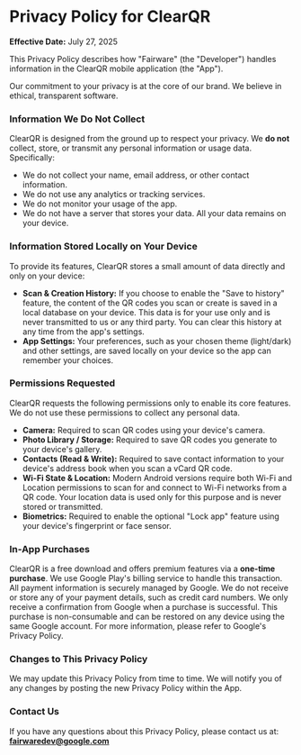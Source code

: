 # Privacy Policy for ClearQR

**Effective Date:** July 27, 2025

This Privacy Policy describes how "Fairware" (the "Developer") handles information in the ClearQR mobile application (the "App").

Our commitment to your privacy is at the core of our brand. We believe in ethical, transparent software.

### Information We Do Not Collect

ClearQR is designed from the ground up to respect your privacy. We **do not** collect, store, or transmit any personal information or usage data. Specifically:

*   We do not collect your name, email address, or other contact information.
*   We do not use any analytics or tracking services.
*   We do not monitor your usage of the app.
*   We do not have a server that stores your data. All your data remains on your device.

### Information Stored Locally on Your Device

To provide its features, ClearQR stores a small amount of data directly and only on your device:

*   **Scan & Creation History:** If you choose to enable the "Save to history" feature, the content of the QR codes you scan or create is saved in a local database on your device. This data is for your use only and is never transmitted to us or any third party. You can clear this history at any time from the app's settings.
*   **App Settings:** Your preferences, such as your chosen theme (light/dark) and other settings, are saved locally on your device so the app can remember your choices.

### Permissions Requested

ClearQR requests the following permissions only to enable its core features. We do not use these permissions to collect any personal data.

*   **Camera:** Required to scan QR codes using your device's camera.
*   **Photo Library / Storage:** Required to save QR codes you generate to your device's gallery.
*   **Contacts (Read & Write):** Required to save contact information to your device's address book when you scan a vCard QR code.
*   **Wi-Fi State & Location:** Modern Android versions require both Wi-Fi and Location permissions to scan for and connect to Wi-Fi networks from a QR code. Your location data is used only for this purpose and is never stored or transmitted.
*   **Biometrics:** Required to enable the optional "Lock app" feature using your device's fingerprint or face sensor.

### In-App Purchases

ClearQR is a free download and offers premium features via a **one-time purchase**. We use Google Play's billing service to handle this transaction. All payment information is securely managed by Google. We do not receive or store any of your payment details, such as credit card numbers. We only receive a confirmation from Google when a purchase is successful. This purchase is non-consumable and can be restored on any device using the same Google account. For more information, please refer to Google's Privacy Policy.

### Changes to This Privacy Policy

We may update this Privacy Policy from time to time. We will notify you of any changes by posting the new Privacy Policy within the App.

### Contact Us

If you have any questions about this Privacy Policy, please contact us at: **fairwaredev@google.com**
